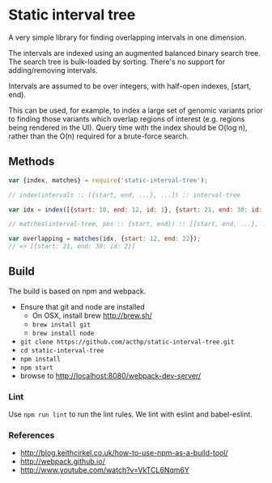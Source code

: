 # Static interval tree

A very simple library for finding overlapping intervals in one dimension.

The intervals are indexed using an augmented balanced binary search tree. The
search tree is bulk-loaded by sorting. There's no support for adding/removing
intervals.

Intervals are assumed to be over integers, with half-open indexes, [start, end).

This can be used, for example, to index a large set of genomic variants prior
to finding those variants which overlap regions of interest (e.g. regions being
rendered in the UI). Query time with the index should be O(log n), rather than 
the O(n) required for a brute-force search.

## Methods

```javascript
var {index, matches} = require('static-interval-tree');

// index(intervals :: [{start, end, ...}, ...]) :: interval-tree

var idx = index([{start: 10, end: 12, id: 1}, {start: 21, end: 30: id: 2}]);

// matches(interval-tree, pos :: {start, end}) :: [{start, end, ...}, ...]

var overlapping = matches(idx, {start: 12, end: 22});
// => [{start: 21, end: 30: id: 2}]
```



## Build
The build is based on npm and webpack.
 * Ensure that git and node are installed
   * On OSX, install brew http://brew.sh/
   * `brew install git`
   * `brew install node`
 * `git clone https://github.com/acthp/static-interval-tree.git`
 * `cd static-interval-tree`
 * `npm install`
 * `npm start`
 * browse to [http://localhost:8080/webpack-dev-server/](http://localhost:8080/webpack-dev-server/)

### Lint

Use `npm run lint` to run the lint rules. We lint with eslint and babel-eslint.

### References
 * http://blog.keithcirkel.co.uk/how-to-use-npm-as-a-build-tool/
 * http://webpack.github.io/
 * http://www.youtube.com/watch?v=VkTCL6Nqm6Y
